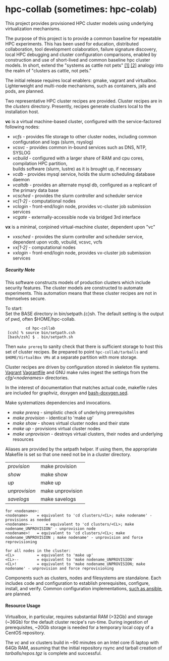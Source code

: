 # hpc-collab (sometimes: hpc-colab)

This project provides provisioned HPC cluster models using underlying virtualization mechanisms. 

The purpose of this project is to provide a common baseline for repeatable HPC experiments. This has been used for education, distributed collaboration, tool development colaboration, failure signature discovery, local HPC debugging and cluster configuration comparisons, enabled by construction and use of short-lived and common baseline hpc cluster models. In short, extend the "systems as cattle not pets" <A HREF="http://www.pass.org/eventdownload.aspx?suid=1902">[1]</A> <A HREF="http://cloudscaling.com/blog/cloud-computing/the-history-of-pets-vs-cattle/">[2]</A> analogy into the realm of "clusters as cattle, not pets."

The initial release requires local enablers: gmake, vagrant and virtualbox. Lighterweight and multi-node mechanisms, such as containers, jails and pods, are planned.

Two representative HPC cluster recipes are provided. Cluster recipes are in the <EM>clusters</EM> directory.  Presently, recipes generate clusters local to the installation host. 

 <b>vc</b> is a virtual machine-based cluster, configured with the service-factored following nodes:
 <UL>
 <LI><EM>vcfs</EM>     - provides file storage to other cluster nodes, including common configuration and logs (slurm, rsyslog)</LI>
 <LI><EM>vcsvc</EM>    - provides common in-bound services such as DNS, NTP, SYSLOG</LI>
 <LI><EM>vcbuild</EM>  - configured with a larger share of RAM and cpu cores, compilation HPC partition,<br>
                       builds software (slurm, lustre) as it is brought up, if necessary</LI>
 <LI><EM>vcdb</EM>     - provides mysql service, holds the slurm scheduling database daemon</LI>
 <LI><EM>vcaltdb</EM>  - provides an alternate mysql db, configured as a replicant of the primary data base</LI>
 <LI><EM>vcsched</EM>  - provides the slurm controller and scheduler service</LI>
 <LI><EM>vc[1-2]</EM>  - computational nodes</LI>
 <LI><EM>vclogin</EM>  - front-end/login node, provides vc-cluster job submission services</LI>
 <LI><EM>vcgate</EM>   - externally-accessible node via bridged 3rd interface</LI>
 </UL>

 <b>vx</b> is a minimal, conjoined virtual-machine cluster, dependent upon "vc"
 <UL>
 <LI><EM>vxsched</EM>  - provides the slurm controller and scheduler service, dependent upon vcdb, vcbuild, vcsvc, vcfs</LI>
 <LI><EM>vx[1-2]</EM>  - computational nodes</LI>
 <LI><EM>vxlogin</EM>  - front-end/login node, provides vx-cluster job submission services</LI>
 </UL>

<H5>Security Note</H5>
<P>
This software constructs models of production clusters which include security features. 
The cluster models are constructed to automate experiments. This automation means that these
cluster recipes are not in themselves secure.
</P>

To start:<BR>
Set the BASE directory in bin/setpath.{c}sh. The default setting is the output of pwd, often $HOME/hpc-collab.</BR>
~~~
         cd hpc-collab
 [csh] % source bin/setpath.csh
 [bash/zsh] $ . bin/setpath.sh
~~~
Then ```make prereq``` to sanity check that there is sufficient storage to host this set of cluster recipes. Be prepared to point ```hpc-collab/tarballs``` and ```$HOME/VirtualBox VMs``` at a separate partition with more storage.

Cluster recipes are driven by configuration stored in skeleton file systems. <A HREF="https://www.vagrantup.com/">Vagrant</A> <A HREF="https://www.vagrantup.com/docs/vagrantfile">Vagrantfile</A> and GNU make rules ingest the settings from the <EM>cfg/&lt;nodenames&gt;</EM> directories.

In the interest of documentation that matches actual code, makefile rules are included for graphviz, doxygen and <A HREF="https://github.com/Anvil/bash-doxygen">bash-doxygen.sed</A>.

<P>Make systematizes dependencies and invocations.
 <UL>
  <LI><EM>make prereq</EM>      - simplistic check of underlying prerequisites</LI>
  <LI><EM>make provision</EM>   - identical to 'make up'</LI>
  <LI><EM>make show</EM>        - shows virtual cluster nodes and their state</LI>
  <LI><EM>make up</EM>          - provisions virtual cluster nodes</LI>
  <LI><EM>make unprovision</EM> - destroys virtual clusters, their nodes and underlying resources</LI>
 </UL>
 <P>
Aliases are provided by the setpath helper. If using them, the appropriate Makefile is set so that one need not be in a cluster directory.<BR>
<TABLE>
 <TR><TD><EM>provision</EM></TD>   <TD>make provision</TD></TR>
 <TR><TD><EM>show</EM></TD>		      <TD>make show</TD></TR>
 <TR><TD><EM>up</EM></TD>          <TD>make up</TD></TR>
 <TR><TD><EM>unprovision</EM></TD> <TD>make unprovision</TD></TR>
 <TR><TD><EM>savelogs</EM>         <TD>make savelogs</TD></TR>
</TABLE>

~~~
for <nodename>:
<nodename>	  = equivalent to 'cd clusters/<CL>; make nodename' - provisions as needed
<nodename>--	  = equivalent to 'cd clusters/<CL>; make nodename_UNPROVISION' - unprovision node
<nodename>!	  = equivalent to 'cd clusters/<CL>; make nodename_UNPROVISION ; make nodename' - unprovision and force reprovisioning

for all nodes in the cluster:
<CL>		  = equivalent to 'make up'
<CL>--		  = equivalent to 'make nodename_UNPROVISION'
<CL>!		  = equivalent to 'make nodename_UNPROVISION; make nodename' - unprovision and force reprovisioning
~~~

Components such as clusters, nodes and filesystems are standalone. Each includes code and configuration to establish prerequisites, configure, install, and verify. Common configuration implementations, <A HREF="https://github.com/hpc/hpc-collab/issues/9">such as ansible</A>, are planned.

<H4>Resource Usage</H4>

Virtualbox, in particular, requires substantial RAM (>32Gb) and storage (~36Gb) for the default cluster recipe's run-time. During ingestion of prerequisites, ~20Gb storage is needed for a temporary local copy of a CentOS repository.

The <EM>vc</EM> and <EM>vx</EM> clusters build in ~90 minutes on an Intel core i5 laptop with 64Gb RAM, assuming that the initial repository rsync and tarball creation of <EM>tarballs/repos.tgz</EM> is complete and successful.

